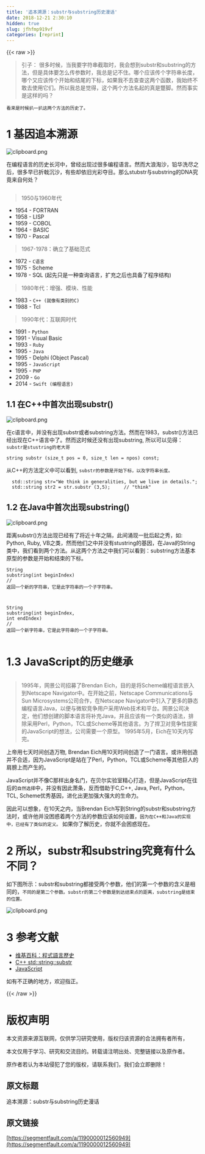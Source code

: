 ```yaml
---
title: '追本溯源：substr与substring历史漫话' 
date: 2018-12-21 2:30:10
hidden: true
slug: jfhfmp919vf
categories: [reprint]
---
```


{{< raw >}}

                    
<blockquote>引子： 很多时候，当我要字符串截取时，我会想到substr和substring的方法，但是具体要怎么传参数时，我总是记不住。哪个应该传个字符串长度，哪个又应该传个开始和结尾的下标，如果我不去查查这两个函数，我始终不敢去使用它们。所以我总是觉得，这个两个方法名起的真是蹩脚。然而事实是这样的吗？</blockquote>
<p><code>看来是时候扒一扒这两个方法的历史了。</code></p>
<h1 id="articleHeader0">1 基因追本溯源</h1>
<p><span class="img-wrap"><img data-src="/img/bV0ROK?w=700&amp;h=218" src="https://static.alili.tech/img/bV0ROK?w=700&amp;h=218" alt="clipboard.png" title="clipboard.png" style="cursor: pointer; display: inline;"></span></p>
<p>在编程语言的历史长河中，曾经出现过很多编程语言。然而大浪淘沙，铅华洗尽之后，很多早已折戟沉沙，有些却依旧光彩夺目。那么stubstr与substring的DNA究竟来自何处？</p>
<p><span class="img-wrap"><img data-src="/img/remote/1460000012562186?w=1192&amp;h=1256" src="https://static.alili.tech/img/remote/1460000012562186?w=1192&amp;h=1256" alt="" title="" style="cursor: pointer;"></span></p>
<blockquote>1950与1960年代</blockquote>
<ul>
<li>1954 - FORTRAN</li>
<li>1958 - LISP</li>
<li>1959 - COBOL</li>
<li>1964 - BASIC</li>
<li>1970 - Pascal</li>
</ul>
<blockquote>1967-1978：确立了基础范式</blockquote>
<ul>
<li>1972 - <code>C语言</code>
</li>
<li>1975 - Scheme</li>
<li>1978 - SQL (起先只是一种查询语言，扩充之后也具备了程序结构)</li>
</ul>
<blockquote>1980年代：增强、模块、性能</blockquote>
<ul>
<li>1983 - <code>C++ (就像有类别的C)</code>
</li>
<li>1988 - Tcl</li>
</ul>
<blockquote>1990年代：互联网时代</blockquote>
<ul>
<li>1991 - <code>Python</code>
</li>
<li>1991 - Visual Basic</li>
<li>1993 - <code>Ruby</code>
</li>
<li>1995 - <code>Java</code>
</li>
<li>1995 - Delphi (Object Pascal)</li>
<li>1995 - <code>JavaScript</code>
</li>
<li>1995 - <code>PHP</code>
</li>
<li>2009 - <code>Go</code>
</li>
<li>2014 - <code>Swift (编程语言)</code>
</li>
</ul>
<h2 id="articleHeader1">1.1 在C++中首次出现substr()</h2>
<p><span class="img-wrap"><img data-src="/img/bV0RPk?w=540&amp;h=540" src="https://static.alili.tech/img/bV0RPk?w=540&amp;h=540" alt="clipboard.png" title="clipboard.png" style="cursor: pointer; display: inline;"></span></p>
<p>在c语言中，并没有出现substr或者substring方法。然而在1983，substr()方法已经出现在C++语言中了。然而这时候还没有出现substring, 所以可以见得：<code>substr是stustring的老大哥</code></p>
<div class="widget-codetool" style="display:none;">
      <div class="widget-codetool--inner">
      <span class="selectCode code-tool" data-toggle="tooltip" data-placement="top" title="" data-original-title="全选"></span>
      <span type="button" class="copyCode code-tool" data-toggle="tooltip" data-placement="top" data-clipboard-text="string substr (size_t pos = 0, size_t len = npos) const;" title="" data-original-title="复制"></span>
      <span type="button" class="saveToNote code-tool" data-toggle="tooltip" data-placement="top" title="" data-original-title="放进笔记"></span>
      </div>
      </div><pre class="hljs cpp"><code style="word-break: break-word; white-space: initial;"><span class="hljs-function"><span class="hljs-built_in">string</span> <span class="hljs-title">substr</span> <span class="hljs-params">(<span class="hljs-keyword">size_t</span> pos = <span class="hljs-number">0</span>, <span class="hljs-keyword">size_t</span> len = npos)</span> <span class="hljs-keyword">const</span></span>;</code></pre>
<p>从C++的方法定义中可以看到, <code>substr的参数是开始下标，以及字符串长度。</code></p>
<div class="widget-codetool" style="display:none;">
      <div class="widget-codetool--inner">
      <span class="selectCode code-tool" data-toggle="tooltip" data-placement="top" title="" data-original-title="全选"></span>
      <span type="button" class="copyCode code-tool" data-toggle="tooltip" data-placement="top" data-clipboard-text="  std::string str=&quot;We think in generalities, but we live in details.&quot;;
  std::string str2 = str.substr (3,5);     // &quot;think&quot;" title="" data-original-title="复制"></span>
      <span type="button" class="saveToNote code-tool" data-toggle="tooltip" data-placement="top" title="" data-original-title="放进笔记"></span>
      </div>
      </div><pre class="hljs cpp"><code>  <span class="hljs-built_in">std</span>::<span class="hljs-built_in">string</span> str=<span class="hljs-string">"We think in generalities, but we live in details."</span>;
  <span class="hljs-built_in">std</span>::<span class="hljs-built_in">string</span> str2 = str.substr (<span class="hljs-number">3</span>,<span class="hljs-number">5</span>);     <span class="hljs-comment">// "think"</span></code></pre>
<h2 id="articleHeader2">1.2 在Java中首次出现substring()</h2>
<p><span class="img-wrap"><img data-src="/img/bV0RPE?w=512&amp;h=512" src="https://static.alili.tech/img/bV0RPE?w=512&amp;h=512" alt="clipboard.png" title="clipboard.png" style="cursor: pointer;"></span></p>
<p>距离substr()方法出现已经有了将近十年之隔，此间涌现一批后起之秀，如: Python, Ruby, VB之类，然而他们之中并没有stustring的基因，在Java的String类中，我们看到两个方法。从这两个方法之中我们可以看到：substring方法基本原型的参数是开始和结束的下标。</p>
<div class="widget-codetool" style="display:none;">
      <div class="widget-codetool--inner">
      <span class="selectCode code-tool" data-toggle="tooltip" data-placement="top" title="" data-original-title="全选"></span>
      <span type="button" class="copyCode code-tool" data-toggle="tooltip" data-placement="top" data-clipboard-text="String substring(int beginIndex) // 返回一个新的字符串，它是此字符串的一个子字符串。

String substring(int beginIndex, int endIndex)
// 返回一个新字符串，它是此字符串的一个子字符串。" title="" data-original-title="复制"></span>
      <span type="button" class="saveToNote code-tool" data-toggle="tooltip" data-placement="top" title="" data-original-title="放进笔记"></span>
      </div>
      </div><pre class="hljs arduino"><code><span class="hljs-keyword">String</span> substring(<span class="hljs-keyword">int</span> beginIndex) <span class="hljs-comment">// 返回一个新的字符串，它是此字符串的一个子字符串。</span>

<span class="hljs-keyword">String</span> substring(<span class="hljs-keyword">int</span> beginIndex, <span class="hljs-keyword">int</span> endIndex)
<span class="hljs-comment">// 返回一个新字符串，它是此字符串的一个子字符串。</span></code></pre>
<h1 id="articleHeader3">1.3 JavaScript的历史继承</h1>
<p><span class="img-wrap"><img data-src="/img/remote/1460000012560954?w=1600&amp;h=700" src="https://static.alili.tech/img/remote/1460000012560954?w=1600&amp;h=700" alt="" title="" style="cursor: pointer;"></span></p>
<blockquote>1995年，网景公司招募了Brendan Eich，目的是将Scheme编程语言嵌入到Netscape Navigator中。在开始之前，Netscape Communications与Sun Microsystems公司合作，在Netscape Navigator中引入了更多的静态编程语言Java，以便与微软竞争用户采用Web技术和平台。网景公司决定，他们想创建的脚本语言将补充Java，并且应该有一个类似的语法，排除采用Perl，Python，TCL或Scheme等其他语言。为了捍卫对竞争性提案的JavaScript的想法，公司需要一个原型。 1995年5月，Eich在10天内写完。</blockquote>
<p>上帝用七天时间创造万物, Brendan Eich用10天时间创造了一门语言。或许用创造并不合适，因为JavaScript是站在了Perl，Python，TCL或Scheme等其他巨人的肩膀上而产生的。</p>
<p>JavaScript并不像C那样出身名门，在贝尔实验室精心打造，但是JavaScript在往后的<code>自然选择</code>中，并没有因此萧条，反而借助于C,C++, Java, Perl，Python，TCL, Scheme优秀基因，进化出更加强大强大的生命力。</p>
<p>因此可以想象，在10天之内，当Brendan Eich写到String的substr和substring方法时，或许他并没困惑着两个方法的参数应该如何设置，<code>因为在C++和Java的实现中，已经有了类似的定义。</code> 如果你了解历史，你就不会困惑现在。</p>
<h1 id="articleHeader4">2 所以，substr和substring究竟有什么不同？</h1>
<p>如下图所示：substr和substring都接受两个参数，他们的第一个参数的含义是相同的，<code>不同的是第二个参数。substr的第二个参数是到达结束点的距离，substring是结束的位置。</code></p>
<p><span class="img-wrap"><img data-src="/img/bV0ROv?w=1440&amp;h=1080" src="https://static.alili.tech/img/bV0ROv?w=1440&amp;h=1080" alt="clipboard.png" title="clipboard.png" style="cursor: pointer;"></span></p>
<h1 id="articleHeader5">3 参考文献</h1>
<ul>
<li><a href="https://zh.wikipedia.org/wiki/%E7%A8%8B%E5%BC%8F%E8%AA%9E%E8%A8%80%E6%AD%B7%E5%8F%B2" rel="nofollow noreferrer" target="_blank">维基百科：程式語言歷史</a></li>
<li><a href="http://www.cplusplus.com/reference/string/string/substr/" rel="nofollow noreferrer" target="_blank">C++ std::string::substr</a></li>
<li><a href="https://en.wikipedia.org/wiki/JavaScript" rel="nofollow noreferrer" target="_blank">JavaScript</a></li>
</ul>
<p>如有不正确的地方，欢迎指正。</p>

                
{{< /raw >}}

# 版权声明
本文资源来源互联网，仅供学习研究使用，版权归该资源的合法拥有者所有，

本文仅用于学习、研究和交流目的。转载请注明出处、完整链接以及原作者。

原作者若认为本站侵犯了您的版权，请联系我们，我们会立即删除！

## 原文标题
追本溯源：substr与substring历史漫话

## 原文链接
[https://segmentfault.com/a/1190000012560949](https://segmentfault.com/a/1190000012560949)

